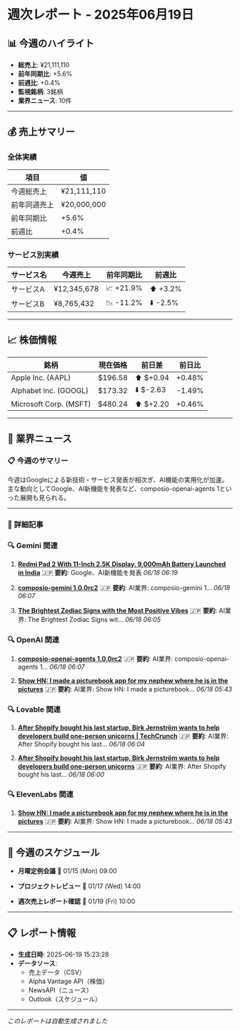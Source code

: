 # 週次レポート - 2025年06月19日

## 📊 今週のハイライト

- **総売上**: ¥21,111,110
- **前年同期比**: +5.6%
- **前週比**: +0.4%
- **監視銘柄**: 3銘柄
- **業界ニュース**: 10件

---

## 💰 売上サマリー

### 全体実績
| 項目 | 値 |
|------|------|
| 今週総売上 | ¥21,111,110 |
| 前年同週売上 | ¥20,000,000 |
| 前年同期比 | +5.6% |
| 前週比 | +0.4% |

### サービス別実績
| サービス名 | 今週売上 | 前年同期比 | 前週比 |
|------------|----------|------------|--------|
| サービスA | ¥12,345,678 | 📈 +21.9% | ⬆️ +3.2% |
| サービスB | ¥8,765,432 | 📉 -11.2% | ⬇️ -2.5% |

---

## 📈 株価情報

| 銘柄 | 現在価格 | 前日差 | 前日比 |
|------|----------|--------|--------|
| Apple Inc. (AAPL) | $196.58 | ⬆️ $+0.94 | +0.48% |
| Alphabet Inc. (GOOGL) | $173.32 | ⬇️ $-2.63 | -1.49% |
| Microsoft Corp. (MSFT) | $480.24 | ⬆️ $+2.20 | +0.46% |

---

## 📰 業界ニュース

### 📋 今週のサマリー

今週はGoogleによる新技術・サービス発表が相次ぎ、AI機能の実用化が加速。 主な動向としてGoogle、AI新機能を発表など、composio-openai-agents 1といった展開も見られる。

---

### 📄 詳細記事


### 🔍 Gemini 関連

1. **[Redmi Pad 2 With 11-Inch 2.5K Display, 9,000mAh Battery Launched in India](https://www.gadgets360.com/tablets/news/redmi-pad-2-price-india-launch-availability-specifications-features-8697182)**
   🇯🇵 **要約**: Google、AI新機能を発表
   *06/18 06:19*

2. **[composio-gemini 1.0.0rc2](https://pypi.org/project/composio-gemini/1.0.0rc2/)**
   🇯🇵 **要約**: AI業界: composio-gemini 1...
   *06/18 06:07*

3. **[The Brightest Zodiac Signs with the Most Positive Vibes](https://timesofindia.indiatimes.com/astrology/zodiacs-astrology/the-brightest-zodiac-signs-with-the-most-positive-vibes/articleshow/121922655.cms)**
   🇯🇵 **要約**: AI業界: The Brightest Zodiac Signs wit...
   *06/18 06:05*


### 🔍 OpenAI 関連

1. **[composio-openai-agents 1.0.0rc2](https://pypi.org/project/composio-openai-agents/1.0.0rc2/)**
   🇯🇵 **要約**: AI業界: composio-openai-agents 1...
   *06/18 06:07*

2. **[Show HN: I made a picturebook app for my nephew where he is in the pictures](https://www.onceupona.ai/)**
   🇯🇵 **要約**: AI業界: Show HN: I made a picturebook...
   *06/18 05:43*


### 🔍 Lovable 関連

1. **[After Shopify bought his last startup, Birk Jernström wants to help developers build one-person unicorns | TechCrunch](https://techcrunch.com/2025/06/17/after-shopify-bought-his-last-startup-birk-jernstrom-wants-to-help-developers-build-one-person-unicorns/)**
   🇯🇵 **要約**: AI業界: After Shopify bought his last...
   *06/18 06:04*

2. **[After Shopify bought his last startup, Birk Jernström wants to help developers build one-person unicorns](https://finance.yahoo.com/news/shopify-bought-last-startup-birk-060000197.html)**
   🇯🇵 **要約**: AI業界: After Shopify bought his last...
   *06/18 06:00*


### 🔍 ElevenLabs 関連

1. **[Show HN: I made a picturebook app for my nephew where he is in the pictures](https://www.onceupona.ai/)**
   🇯🇵 **要約**: AI業界: Show HN: I made a picturebook...
   *06/18 05:43*



---

## 📅 今週のスケジュール

- **月曜定例会議**
  📅 01/15 (Mon) 09:00

- **プロジェクトレビュー**
  📅 01/17 (Wed) 14:00

- **週次売上レポート確認**
  📅 01/19 (Fri) 10:00



---

## 📋 レポート情報

- **生成日時**: 2025-06-19 15:23:28
- **データソース**: 
  - 売上データ（CSV）
  - Alpha Vantage API（株価）
  - NewsAPI（ニュース）
  - Outlook（スケジュール）

---

*このレポートは自動生成されました*
